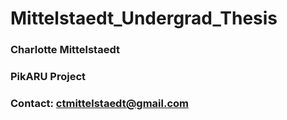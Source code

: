 # Mittelstaedt_Undergrad_Thesis
### Charlotte Mittelstaedt
### PikARU Project
### Contact: ctmittelstaedt@gmail.com
